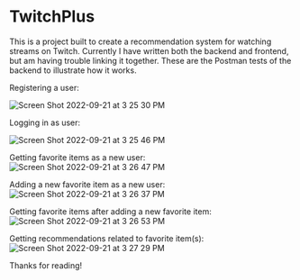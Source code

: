 # TwitchPlus

This is a project built to create a recommendation system for watching streams on Twitch. Currently I have written both the backend and frontend, but am having trouble linking it together. These are the Postman tests of the backend to illustrate how it works.

Registering a user:

![Screen Shot 2022-09-21 at 3 25 30 PM](https://user-images.githubusercontent.com/93807228/191621523-7c733ce7-3e2f-4ac1-9080-e2e6cafddf1c.png)

Logging in as user:

![Screen Shot 2022-09-21 at 3 25 46 PM](https://user-images.githubusercontent.com/93807228/191621584-55d14521-13b9-4a85-8ae7-c82fc1f0e8c3.png)

Getting favorite items as a new user:
![Screen Shot 2022-09-21 at 3 26 47 PM](https://user-images.githubusercontent.com/93807228/191621616-c5434cf3-2090-4735-80c4-c60033df1d84.png)

Adding a new favorite item as a new user:
![Screen Shot 2022-09-21 at 3 26 37 PM](https://user-images.githubusercontent.com/93807228/191621661-286c2bd6-f9e3-40ca-b3ee-49d92e9da20c.png)

Getting favorite items after adding a new favorite item:
![Screen Shot 2022-09-21 at 3 26 53 PM](https://user-images.githubusercontent.com/93807228/191621788-59e7a774-bcbf-49b3-bfdd-20ade39b03bf.png)

Getting recommendations related to favorite item(s):
![Screen Shot 2022-09-21 at 3 27 29 PM](https://user-images.githubusercontent.com/93807228/191621834-dfcb64bb-20b1-4c68-ac55-69a6680c0fbb.png)

Thanks for reading!
